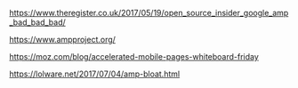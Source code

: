 
https://www.theregister.co.uk/2017/05/19/open_source_insider_google_amp_bad_bad_bad/

https://www.ampproject.org/

https://moz.com/blog/accelerated-mobile-pages-whiteboard-friday

https://lolware.net/2017/07/04/amp-bloat.html

